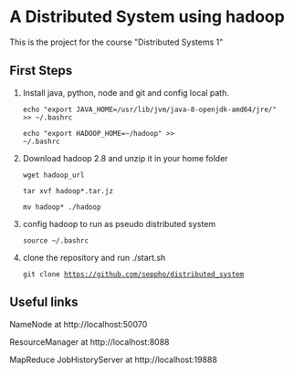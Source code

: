 # A Distributed System using hadoop
This is the project for the course "Distributed Systems 1"

## First Steps
1. Install java, python, node and git and config local path.

    <code>echo "export JAVA_HOME=/usr/lib/jvm/java-8-openjdk-amd64/jre/" >> ~/.bashrc</code>

    <code>echo "export HADOOP_HOME=~/hadoop" >> ~/.bashrc</code>

2. Download hadoop 2.8 and unzip it in your home folder

    <code>wget hadoop_url</code>

    <code>tar xvf hadoop*.tar.jz</code>

    <code>mv hadoop* ./hadoop</code>

3. config hadoop to run as pseudo distributed system

    <code>source ~/.bashrc</code>

4. clone the repository and run ./start.sh

    <code>git clone https://github.com/seppho/distributed_system</code>

## Useful links
NameNode at http://localhost:50070

ResourceManager at http://localhost:8088

MapReduce JobHistoryServer at http://localhost:19888
